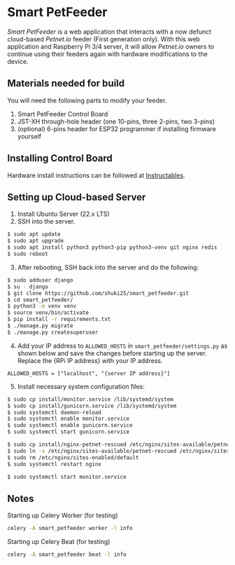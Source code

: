 # Smart PetFeeder

*Smart PetFeeder* is a web application that interacts with a now defunct cloud-based *Petnet.io* feeder (First generation only). With this web application and Raspberry Pi 3/4 server, it will allow *Petnet.io* owners to continue using their feeders again with hardware modifications to the device.

## Materials needed for build

You will need the following parts to modify your feeder.

1. Smart PetFeeder Control Board
2. JST-XH through-hole header (one 10-pins, three 2-pins, two 3-pins)
3. (optional) 6-pins header for ESP32 programmer if installing firmware yourself

## Installing Control Board

Hardware install instructions can be followed at [Instructables]().

## Setting up Cloud-based Server
1. Install Ubuntu Server (22.x LTS)
2. SSH into the server.
```bash
$ sudo apt update
$ sudo apt upgrade
$ sudo apt install python3 python3-pip python3-venv git nginx redis
$ sudo reboot
```
3. After rebooting, SSH back into the server and do the following:
```bash
$ sudo adduser django
$ su - django
$ git clone https://github.com/shuki25/smart_petfeeder.git
$ cd smart_petfeeder/
$ python3 -m venv venv
$ source venv/bin/activate
$ pip install -r requirements.txt
$ ./manage.py migrate
$ ./manage.py createsuperuser
```
4. Add your IP address to `ALLOWED_HOSTS` in `smart_petfeeder/settings.py` as shown below and save the changes before starting up the server. Replace the {RPi IP address} with your IP address.
```
ALLOWED_HOSTS = ["localhost", "{server IP address}"]
```


5. Install necessary system configuration files:
```bash
$ sudo cp install/monitor.service /lib/systemd/system
$ sudo cp install/gunicorn.service /lib/systemd/system
$ sudo systemctl daemon-reload
$ sudo systemctl enable monitor.service
$ sudo systemctl enable gunicorn.service
$ sudo systemctl start gunicorn.service

$ sudo cp install/nginx-petnet-rescued /etc/nginx/sites-available/petnet-rescued
$ sudo ln -s /etc/nginx/sites-available/petnet-rescued /etc/nginx/sites-enabled
$ sudo rm /etc/nginx/sites-enabled/default
$ sudo systemctl restart nginx

$ sudo systemctl start monitor.service
```

## Notes
Starting up Celery Worker (for testing)
```bash
celery -A smart_petfeeder worker -l info
```
Starting up Celery Beat (for testing)
```bash
celery -A smart_petfeeder beat -l info
```